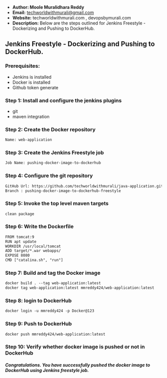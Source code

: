 + <b>Author: Moole Muralidhara Reddy</b></br>
+ <b>Email:</b> techworldwithmurali@gmail.com</br>
+ <b>Website:</b> techworldwithmurali.com , devopsbymurali.com</br>
+ <b>Description:</b> Below are the steps outlined for Jenkins Freestyle - Dockerizing and Pushing to DockerHub.</br>

## Jenkins Freestyle - Dockerizing and Pushing to DockerHub.

### Prerequisites:
+ Jenkins is installed
+  Docker is installed
+  Github token generate

### Step 1: Install and configure the jenkins plugins
 + git
 + maven integration

### Step 2: Create the Docker repository
```xml
Name: web-application
```

### Step 3: Create the Jenkins Freestyle job
```xml
Job Name: pushing-docker-image-to-dockerhub
```
### Step 4: Configure the git repository
```xml
GitHub Url: https://github.com/techworldwithmurali/java-application.git
Branch : pushing-docker-image-to-dockerhub-freestyle
```
### Step 5: Invoke the top level maven targets
```xml
clean package
```
### Step 6: Write the Dockerfile
```xml
FROM tomcat:9
RUN apt update
WORKDIR /usr/local/tomcat
ADD target/*.war webapps/
EXPOSE 8080
CMD ["catalina.sh", "run"]
```
### Step 7: Build and tag the Docker image
```xml
docker build . --tag web-application:latest
docker tag web-application:latest mmreddy424/web-application:latest
```
### Step 8: login to DockerHub
```xml
docker login -u mmreddy424 -p Docker@123
```
### Step 9: Push to DockerHub
```xml
docker push mmreddy424/web-application:latest
```
### Step 10: Verify whether docker image is pushed or not in DockerHub

##### Congratulations. You have successfully pushed the docker image to DockerHub using Jenkins freestyle job.
